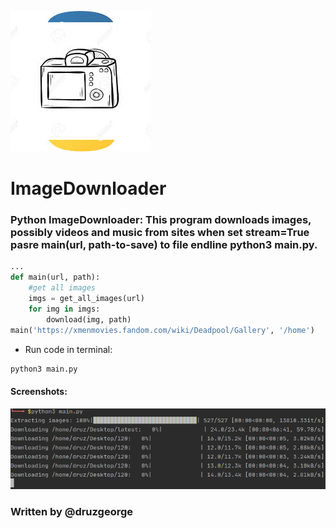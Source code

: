 ![Image of ImageDownloader Logo](https://github.com/druzgeorge/ImageDownloader/blob/master/imagedownloaderlogo.png)
# ImageDownloader
### Python ImageDownloader: This program downloads images, possibly videos and music from sites when set stream=True pasre main(url, path-to-save) to file endline python3 main.py.
```python
...
def main(url, path):
    #get all images
    imgs = get_all_images(url)
    for img in imgs:
        download(img, path)
main('https://xmenmovies.fandom.com/wiki/Deadpool/Gallery', '/home')
```
 - Run code in terminal:
 ```bash
 python3 main.py
 ```
 #### Screenshots:
 ![Screenshots of terminal output](https://github.com/druzgeorge/ImageDownloader/blob/master/screenshots.png)
### Written by @druzgeorge
